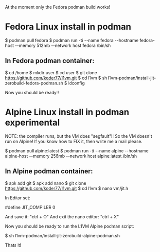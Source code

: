 At the moment only the Fedora podman build works!

Fedora Linux install in podman
==============================
$ podman pull fedora
$ podman run -ti --name fedora --hostname fedora-host --memory 512mb --network host fedora /bin/sh

In Fedora podman container:
--------------------------
$ cd /home
$ mkdir user
$ cd user
$ git clone https://github.com/koder77/l1vm.git
$ cd l1vm
$ sh l1vm-podman/install-jit-zerobuild-fedora-podman.sh
$ ldconfig

Now you should be ready!!


Alpine Linux install in podman experimental
===========================================
NOTE: the compiler runs, but the VM does "segfault"!!
So the VM doesn't run on Alpine!
If you know how to FIX it, then write me a mail please.

$ podman pull alpine:latest
$ podman run -ti --name alpine --hostname alpine-host --memory 256mb --network host alpine:latest /bin/sh

In Alpine podman container:
---------------------------
$ apk add git
$ apk add nano
$ git clone https://github.com/koder77/l1vm.git
$ cd l1vm
$ nano vm/jit.h

In Editor set:

#define JIT_COMPILER 0

And save it: "ctrl + O"
And exit the nano editor: "ctrl + X"

Now you should be ready to run the L1VM Alpine podman script:

$ sh l1vm-podman/install-jit-zerobuild-alpine-podman.sh

Thats it!
